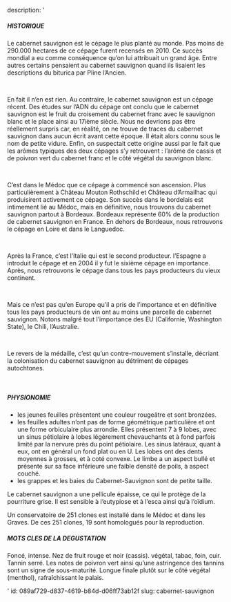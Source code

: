 description: '<h5>HISTORIQUE</h5><p>Le cabernet sauvignon est le cépage le plus planté au monde. Pas moins de 290.000 hectares de ce cépage furent recensés en 2010. Ce succès mondial a eu comme conséquence qu’on lui attribuait un grand âge. Entre autres certains pensaient au cabernet sauvignon quand ils lisaient les descriptions du biturica par Pline l’Ancien.</p><p><br></p><p>En fait il n’en est rien. Au contraire, le cabernet sauvignon est un cépage récent. Des études sur l’ADN du cépage ont conclu que le cabernet sauvignon est le fruit du croisement du cabernet franc avec le sauvignon blanc et le place ainsi au 17ième siècle. Nous ne devrions pas être réellement surpris car, en réalité, on ne trouve de traces du cabernet sauvignon dans aucun écrit avant cette époque. Il était alors connu sous le nom de petite vidure. Enfin, on suspectait cette origine aussi par le fait que les arômes typiques des deux cépages s’y retrouvent : l’arôme de cassis et de poivron vert du cabernet franc et le côté végétal du sauvignon blanc.</p><p><br></p><p>C’est dans le Médoc que ce cépage à commencé son ascension. Plus particulièrement à Château Mouton Rothschild et Château d’Armailhac qui produisirent activement ce cépage. Son succès dans le bordelais est intimement lié au Médoc, mais en définitive, nous trouvons du cabernet sauvignon partout à Bordeaux. Bordeaux représente 60% de la production de cabernet sauvignon en France. En dehors de Bordeaux, nous retrouvons le cépage en Loire et dans le Languedoc.</p><p><br></p><p>Après la France, c’est l’Italie qui est le second producteur. l’Espagne a introduit le cépage et en 2004 il y fut le sixième cépage en importance. Après, nous retrouvons le cépage dans tous les pays producteurs du vieux continent.</p><p><br></p><p>Mais ce n’est pas qu’en Europe qu’il a pris de l’importance et en définitive tous les pays producteurs de vin ont au moins une parcelle de cabernet sauvignon. Notons malgré tout l’importance des EU (Californie, Washington State), le Chili, l’Australie.</p><p><br></p><p>Le revers de la médaille, c’est qu’un contre-mouvement s’installe, décriant la colonisation du cabernet sauvignon au détriment de cépages autochtones.</p><p><br></p><h5>PHYSIONOMIE</h5><p><ul><li>les jeunes feuilles présentent une couleur rougeâtre et sont bronzées.<br></li><li>les feuilles adultes n’ont pas de forme géométrique particulière et ont une forme orbiculaire plus arrondie. Elles présentent 7 à 9 lobes, avec un sinus pétiolaire à lobes légèrement chevauchants et à fond parfois limité par la nervure près du point pétiolaire. Les sinus latéraux, quant à eux, ont en général un fond plat ou en U. Les lobes ont des dents moyennes à grosses, et à coté convexe. Le limbe a un aspect bullé et présente sur sa face inférieure une faible densité de poils, à aspect couché.<br></li><li>les grappes et les baies du Cabernet-Sauvignon sont de petite taille.<br></li></ul></p><p>Le cabernet sauvignon a une pellicule épaisse, ce qui le protège de la pourriture grise. Il est sensible à l’eutypiose et à l’esca ainsi qu’à l’oïdium.</p><p>Un conservatoire de 251 clones est installé dans le Médoc et dans les Graves. De ces 251 clones, 19 sont homologués pour la reproduction.</p><h5>MOTS CLES DE LA DEGUSTATION</h5><p>Foncé, intense. Nez de fruit rouge et noir (cassis). végétal, tabac, foin, cuir. Tannin serré. Les notes de poivron vert ainsi qu’une astringence des tannins sont un signe de sous-maturité. Longue finale plutôt sur le côté végétal (menthol), rafraîchissant le palais.</p>'
id: 089af729-d837-4619-b84d-d06ff73ab12f
slug: cabernet-sauvignon
